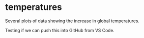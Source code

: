 # temperatures

Several plots of data showing the increase in global temperatures.

Testing if we can push this into GitHub from VS Code.
